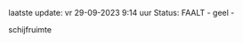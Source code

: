 laatste update: 
vr 29-09-2023  9:14   uur 
Status: FAALT - geel - 
<div class="service Y">schijfruimte</div>